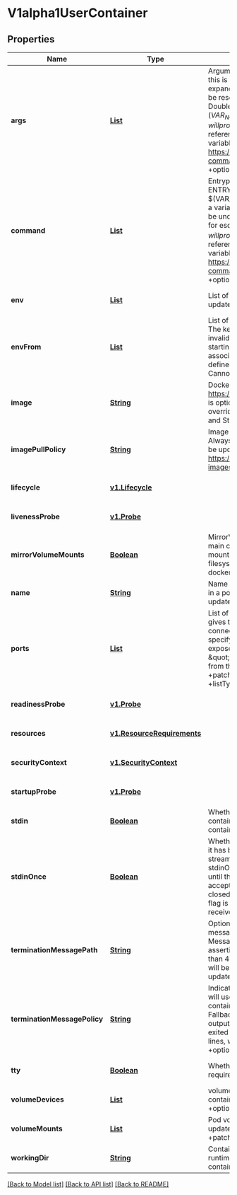 # V1alpha1UserContainer
## Properties

Name | Type | Description | Notes
------------ | ------------- | ------------- | -------------
**args** | [**List**](string.md) | Arguments to the entrypoint. The docker image&#39;s CMD is used if this is not provided. Variable references $(VAR_NAME) are expanded using the container&#39;s environment. If a variable cannot be resolved, the reference in the input string will be unchanged. Double $$ are reduced to a single $, which allows for escaping the $(VAR_NAME) syntax: i.e. \&quot;$$(VAR_NAME)\&quot; will produce the string literal \&quot;$(VAR_NAME)\&quot;. Escaped references will never be expanded, regardless of whether the variable exists or not. Cannot be updated. More info: https://kubernetes.io/docs/tasks/inject-data-application/define-command-argument-container/#running-a-command-in-a-shell +optional | [optional] [default to null]
**command** | [**List**](string.md) | Entrypoint array. Not executed within a shell. The docker image&#39;s ENTRYPOINT is used if this is not provided. Variable references $(VAR_NAME) are expanded using the container&#39;s environment. If a variable cannot be resolved, the reference in the input string will be unchanged. Double $$ are reduced to a single $, which allows for escaping the $(VAR_NAME) syntax: i.e. \&quot;$$(VAR_NAME)\&quot; will produce the string literal \&quot;$(VAR_NAME)\&quot;. Escaped references will never be expanded, regardless of whether the variable exists or not. Cannot be updated. More info: https://kubernetes.io/docs/tasks/inject-data-application/define-command-argument-container/#running-a-command-in-a-shell +optional | [optional] [default to null]
**env** | [**List**](v1.EnvVar.md) | List of environment variables to set in the container. Cannot be updated. +optional +patchMergeKey&#x3D;name +patchStrategy&#x3D;merge | [optional] [default to null]
**envFrom** | [**List**](v1.EnvFromSource.md) | List of sources to populate environment variables in the container. The keys defined within a source must be a C_IDENTIFIER. All invalid keys will be reported as an event when the container is starting. When a key exists in multiple sources, the value associated with the last source will take precedence. Values defined by an Env with a duplicate key will take precedence. Cannot be updated. +optional | [optional] [default to null]
**image** | [**String**](string.md) | Docker image name. More info: https://kubernetes.io/docs/concepts/containers/images This field is optional to allow higher level config management to default or override container images in workload controllers like Deployments and StatefulSets. +optional | [optional] [default to null]
**imagePullPolicy** | [**String**](string.md) | Image pull policy. One of Always, Never, IfNotPresent. Defaults to Always if :latest tag is specified, or IfNotPresent otherwise. Cannot be updated. More info: https://kubernetes.io/docs/concepts/containers/images#updating-images +optional | [optional] [default to null]
**lifecycle** | [**v1.Lifecycle**](v1.Lifecycle.md) |  | [optional] [default to null]
**livenessProbe** | [**v1.Probe**](v1.Probe.md) |  | [optional] [default to null]
**mirrorVolumeMounts** | [**Boolean**](boolean.md) | MirrorVolumeMounts will mount the same volumes specified in the main container to the container (including artifacts), at the same mountPaths. This enables dind daemon to partially see the same filesystem as the main container in order to use features such as docker volume binding | [optional] [default to null]
**name** | [**String**](string.md) | Name of the container specified as a DNS_LABEL. Each container in a pod must have a unique name (DNS_LABEL). Cannot be updated. | [optional] [default to null]
**ports** | [**List**](v1.ContainerPort.md) | List of ports to expose from the container. Exposing a port here gives the system additional information about the network connections a container uses, but is primarily informational. Not specifying a port here DOES NOT prevent that port from being exposed. Any port which is listening on the default \&quot;0.0.0.0\&quot; address inside a container will be accessible from the network. Cannot be updated. +optional +patchMergeKey&#x3D;containerPort +patchStrategy&#x3D;merge +listType&#x3D;map +listMapKey&#x3D;containerPort +listMapKey&#x3D;protocol | [optional] [default to null]
**readinessProbe** | [**v1.Probe**](v1.Probe.md) |  | [optional] [default to null]
**resources** | [**v1.ResourceRequirements**](v1.ResourceRequirements.md) |  | [optional] [default to null]
**securityContext** | [**v1.SecurityContext**](v1.SecurityContext.md) |  | [optional] [default to null]
**startupProbe** | [**v1.Probe**](v1.Probe.md) |  | [optional] [default to null]
**stdin** | [**Boolean**](boolean.md) | Whether this container should allocate a buffer for stdin in the container runtime. If this is not set, reads from stdin in the container will always result in EOF. Default is false. +optional | [optional] [default to null]
**stdinOnce** | [**Boolean**](boolean.md) | Whether the container runtime should close the stdin channel after it has been opened by a single attach. When stdin is true the stdin stream will remain open across multiple attach sessions. If stdinOnce is set to true, stdin is opened on container start, is empty until the first client attaches to stdin, and then remains open and accepts data until the client disconnects, at which time stdin is closed and remains closed until the container is restarted. If this flag is false, a container processes that reads from stdin will never receive an EOF. Default is false +optional | [optional] [default to null]
**terminationMessagePath** | [**String**](string.md) | Optional: Path at which the file to which the container&#39;s termination message will be written is mounted into the container&#39;s filesystem. Message written is intended to be brief final status, such as an assertion failure message. Will be truncated by the node if greater than 4096 bytes. The total message length across all containers will be limited to 12kb. Defaults to /dev/termination-log. Cannot be updated. +optional | [optional] [default to null]
**terminationMessagePolicy** | [**String**](string.md) | Indicate how the termination message should be populated. File will use the contents of terminationMessagePath to populate the container status message on both success and failure. FallbackToLogsOnError will use the last chunk of container log output if the termination message file is empty and the container exited with an error. The log output is limited to 2048 bytes or 80 lines, whichever is smaller. Defaults to File. Cannot be updated. +optional | [optional] [default to null]
**tty** | [**Boolean**](boolean.md) | Whether this container should allocate a TTY for itself, also requires &#39;stdin&#39; to be true. Default is false. +optional | [optional] [default to null]
**volumeDevices** | [**List**](v1.VolumeDevice.md) | volumeDevices is the list of block devices to be used by the container. +patchMergeKey&#x3D;devicePath +patchStrategy&#x3D;merge +optional | [optional] [default to null]
**volumeMounts** | [**List**](v1.VolumeMount.md) | Pod volumes to mount into the container&#39;s filesystem. Cannot be updated. +optional +patchMergeKey&#x3D;mountPath +patchStrategy&#x3D;merge | [optional] [default to null]
**workingDir** | [**String**](string.md) | Container&#39;s working directory. If not specified, the container runtime&#39;s default will be used, which might be configured in the container image. Cannot be updated. +optional | [optional] [default to null]

[[Back to Model list]](../README.md#documentation-for-models) [[Back to API list]](../README.md#documentation-for-api-endpoints) [[Back to README]](../README.md)

